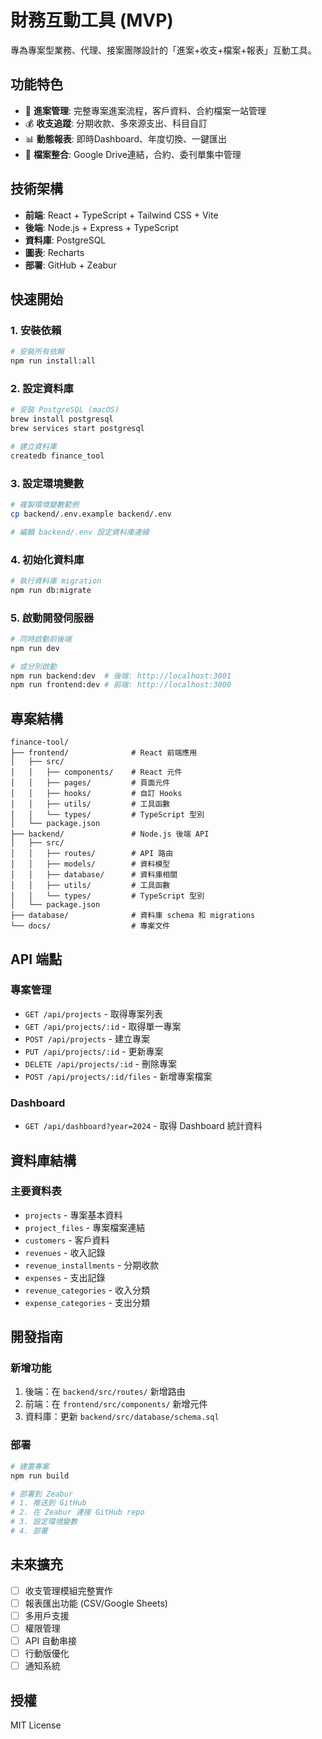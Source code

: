 # 財務互動工具 (MVP)

專為專案型業務、代理、接案團隊設計的「進案+收支+檔案+報表」互動工具。

## 功能特色

- 🎯 **進案管理**: 完整專案進案流程，客戶資料、合約檔案一站管理
- 💰 **收支追蹤**: 分期收款、多來源支出、科目自訂
- 📊 **動態報表**: 即時Dashboard、年度切換、一鍵匯出
- 📁 **檔案整合**: Google Drive連結，合約、委刊單集中管理

## 技術架構

- **前端**: React + TypeScript + Tailwind CSS + Vite
- **後端**: Node.js + Express + TypeScript
- **資料庫**: PostgreSQL
- **圖表**: Recharts
- **部署**: GitHub + Zeabur

## 快速開始

### 1. 安裝依賴

```bash
# 安裝所有依賴
npm run install:all
```

### 2. 設定資料庫

```bash
# 安裝 PostgreSQL (macOS)
brew install postgresql
brew services start postgresql

# 建立資料庫
createdb finance_tool
```

### 3. 設定環境變數

```bash
# 複製環境變數範例
cp backend/.env.example backend/.env

# 編輯 backend/.env 設定資料庫連線
```

### 4. 初始化資料庫

```bash
# 執行資料庫 migration
npm run db:migrate
```

### 5. 啟動開發伺服器

```bash
# 同時啟動前後端
npm run dev

# 或分別啟動
npm run backend:dev  # 後端: http://localhost:3001
npm run frontend:dev # 前端: http://localhost:3000
```

## 專案結構

```
finance-tool/
├── frontend/              # React 前端應用
│   ├── src/
│   │   ├── components/    # React 元件
│   │   ├── pages/         # 頁面元件
│   │   ├── hooks/         # 自訂 Hooks
│   │   ├── utils/         # 工具函數
│   │   └── types/         # TypeScript 型別
│   └── package.json
├── backend/               # Node.js 後端 API
│   ├── src/
│   │   ├── routes/        # API 路由
│   │   ├── models/        # 資料模型
│   │   ├── database/      # 資料庫相關
│   │   ├── utils/         # 工具函數
│   │   └── types/         # TypeScript 型別
│   └── package.json
├── database/              # 資料庫 schema 和 migrations
└── docs/                  # 專案文件
```

## API 端點

### 專案管理
- `GET /api/projects` - 取得專案列表
- `GET /api/projects/:id` - 取得單一專案
- `POST /api/projects` - 建立專案
- `PUT /api/projects/:id` - 更新專案
- `DELETE /api/projects/:id` - 刪除專案
- `POST /api/projects/:id/files` - 新增專案檔案

### Dashboard
- `GET /api/dashboard?year=2024` - 取得 Dashboard 統計資料

## 資料庫結構

### 主要資料表
- `projects` - 專案基本資料
- `project_files` - 專案檔案連結
- `customers` - 客戶資料
- `revenues` - 收入記錄
- `revenue_installments` - 分期收款
- `expenses` - 支出記錄
- `revenue_categories` - 收入分類
- `expense_categories` - 支出分類

## 開發指南

### 新增功能
1. 後端：在 `backend/src/routes/` 新增路由
2. 前端：在 `frontend/src/components/` 新增元件
3. 資料庫：更新 `backend/src/database/schema.sql`

### 部署
```bash
# 建置專案
npm run build

# 部署到 Zeabur
# 1. 推送到 GitHub
# 2. 在 Zeabur 連接 GitHub repo
# 3. 設定環境變數
# 4. 部署
```

## 未來擴充

- [ ] 收支管理模組完整實作
- [ ] 報表匯出功能 (CSV/Google Sheets)
- [ ] 多用戶支援
- [ ] 權限管理
- [ ] API 自動串接
- [ ] 行動版優化
- [ ] 通知系統

## 授權

MIT License